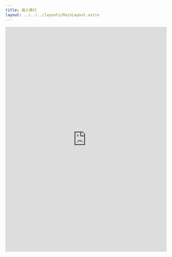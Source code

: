 ```yaml
---
title: 插入换行
layout: ../../../layouts/MainLayout.astro
---
```


<iframe height="700" style="width: 100%;" scrolling="no" title="插入换行" src="https://codepen.io/javascriptfield/embed/rNdOppr?default-tab=result" frameborder="no" loading="lazy" allowtransparency="true" allowfullscreen="true">
  See the Pen <a href="https://codepen.io/javascriptfield/pen/rNdOppr">
  插入换行</a> by ye (<a href="https://codepen.io/javascriptfield">@javascriptfield</a>)
  on <a href="https://codepen.io">CodePen</a>.
</iframe>
